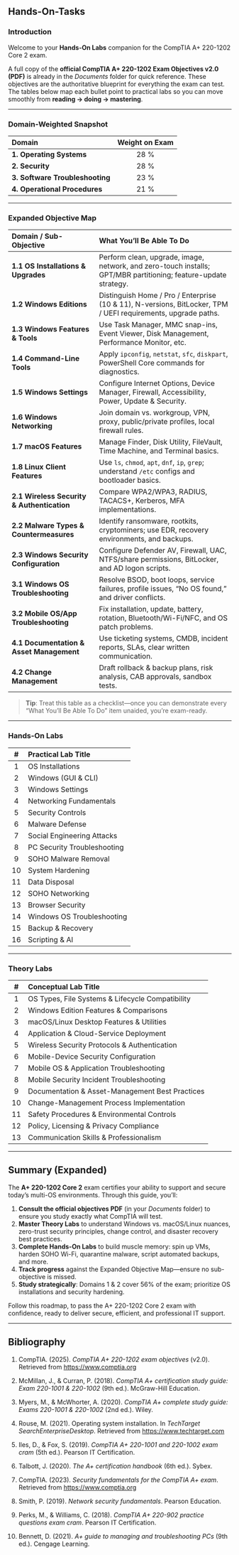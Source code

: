 

## Hands-On-Tasks


### Introduction  

Welcome to your **Hands-On Labs** companion for the CompTIA A+ 220-1202 Core 2 exam.  

A full copy of the **official CompTIA A+ 220-1202 Exam Objectives v2.0 (PDF)** is already in the  *Documents* folder for quick reference. These objectives are the authoritative blueprint for everything the exam can test. The tables below map each bullet point to practical labs so you can move smoothly from **reading → doing → mastering**.

---

### Domain-Weighted Snapshot  

| **Domain**               | **Weight on Exam** |
|:-------------------------|:-------------------:|
| **1. Operating Systems**  | 28 %                |
| **2. Security**           | 28 %                |
| **3. Software Troubleshooting** | 23 %          |
| **4. Operational Procedures** | 21 %           |

---

### Expanded Objective Map  

| **Domain / Sub-Objective** | **What You’ll Be Able To Do** |
|:--|:--|
| **1.1 OS Installations & Upgrades** | Perform clean, upgrade, image, network, and zero-touch installs; GPT/MBR partitioning; feature-update strategy. |
| **1.2 Windows Editions** | Distinguish Home / Pro / Enterprise (10 & 11), N-versions, BitLocker, TPM / UEFI requirements, upgrade paths. |
| **1.3 Windows Features & Tools** | Use Task Manager, MMC snap-ins, Event Viewer, Disk Management, Performance Monitor, etc. |
| **1.4 Command-Line Tools** | Apply `ipconfig`, `netstat`, `sfc`, `diskpart`, PowerShell Core commands for diagnostics. |
| **1.5 Windows Settings** | Configure Internet Options, Device Manager, Firewall, Accessibility, Power, Update & Security. |
| **1.6 Windows Networking** | Join domain vs. workgroup, VPN, proxy, public/private profiles, local firewall rules. |
| **1.7 macOS Features** | Manage Finder, Disk Utility, FileVault, Time Machine, and Terminal basics. |
| **1.8 Linux Client Features** | Use `ls`, `chmod`, `apt`, `dnf`, `ip`, `grep`; understand `/etc` configs and bootloader basics. |
| **2.1 Wireless Security & Authentication** | Compare WPA2/WPA3, RADIUS, TACACS+, Kerberos, MFA implementations. |
| **2.2 Malware Types & Countermeasures** | Identify ransomware, rootkits, cryptominers; use EDR, recovery environments, and backups. |
| **2.3 Windows Security Configuration** | Configure Defender AV, Firewall, UAC, NTFS/share permissions, BitLocker, and AD logon scripts. |
| **3.1 Windows OS Troubleshooting** | Resolve BSOD, boot loops, service failures, profile issues, “No OS found,” and driver conflicts. |
| **3.2 Mobile OS/App Troubleshooting** | Fix installation, update, battery, rotation, Bluetooth/Wi-Fi/NFC, and OS patch problems. |
| **4.1 Documentation & Asset Management** | Use ticketing systems, CMDB, incident reports, SLAs, clear written communication. |
| **4.2 Change Management** | Draft rollback & backup plans, risk analysis, CAB approvals, sandbox tests. |

> **Tip**: Treat this table as a checklist—once you can demonstrate every “What You’ll Be Able To Do” item unaided, you’re exam-ready.

---

### Hands-On Labs  

| **#** | **Practical Lab Title** |
|:--:|:--|
| 1 | OS Installations |
| 2 | Windows (GUI & CLI) |
| 3 | Windows Settings |
| 4 | Networking Fundamentals |
| 5 | Security Controls |
| 6 | Malware Defense |
| 7 | Social Engineering Attacks |
| 8 | PC Security Troubleshooting |
| 9 | SOHO Malware Removal |
| 10 | System Hardening |
| 11 | Data Disposal |
| 12 | SOHO Networking |
| 13 | Browser Security |
| 14 | Windows OS Troubleshooting |
| 15 | Backup & Recovery |
| 16 | Scripting & AI |

---

### Theory Labs  

| **#** | **Conceptual Lab Title** |
|:--:|:--|
| 1 | OS Types, File Systems & Lifecycle Compatibility |
| 2 | Windows Edition Features & Comparisons |
| 3 | macOS/Linux Desktop Features & Utilities |
| 4 | Application & Cloud-Service Deployment |
| 5 | Wireless Security Protocols & Authentication |
| 6 | Mobile-Device Security Configuration |
| 7 | Mobile OS & Application Troubleshooting |
| 8 | Mobile Security Incident Troubleshooting |
| 9 | Documentation & Asset-Management Best Practices |
| 10 | Change-Management Process Implementation |
| 11 | Safety Procedures & Environmental Controls |
| 12 | Policy, Licensing & Privacy Compliance |
| 13 | Communication Skills & Professionalism |

---

## Summary (Expanded)  

The **A+ 220-1202 Core 2** exam certifies your ability to support and secure today’s multi-OS environments. Through this guide, you’ll:

1. **Consult the official objectives PDF** (in your *Documents* folder) to ensure you study exactly what CompTIA will test.  
2. **Master Theory Labs** to understand Windows vs. macOS/Linux nuances, zero-trust security principles, change control, and disaster recovery best practices.  
3. **Complete Hands-On Labs** to build muscle memory: spin up VMs, harden SOHO Wi-Fi, quarantine malware, script automated backups, and more.  
4. **Track progress** against the Expanded Objective Map—ensure no sub-objective is missed.  
5. **Study strategically**: Domains 1 & 2 cover 56% of the exam; prioritize OS installations and security hardening.  

Follow this roadmap, to pass the A+ 220-1202 Core 2 exam with confidence, ready to deliver secure, efficient, and professional IT support.

---

## Bibliography  

1. CompTIA. (2025). *CompTIA A+ 220-1202 exam objectives* (v2.0). Retrieved from https://www.comptia.org

2. McMillan, J., & Curran, P. (2018). *CompTIA A+ certification study guide: Exam 220-1001 & 220-1002* (9th ed.). McGraw-Hill Education.

3. Myers, M., & McWhorter, A. (2020). *CompTIA A+ complete study guide: Exams 220-1001 & 220-1002* (2nd ed.). Wiley.

4. Rouse, M. (2021). Operating system installation. In *TechTarget SearchEnterpriseDesktop*. Retrieved from https://www.techtarget.com

5. Iles, D., & Fox, S. (2019). *CompTIA A+ 220-1001 and 220-1002 exam cram* (5th ed.). Pearson IT Certification.

6. Talbott, J. (2020). *The A+ certification handbook* (6th ed.). Sybex.

7. CompTIA. (2023). *Security fundamentals for the CompTIA A+ exam*. Retrieved from https://www.comptia.org

8. Smith, P. (2019). *Network security fundamentals*. Pearson Education.

9. Perks, M., & Williams, C. (2018). *CompTIA A+ 220-902 practice questions exam cram*. Pearson IT Certification.

10. Bennett, D. (2021). *A+ guide to managing and troubleshooting PCs* (9th ed.). Cengage Learning.


